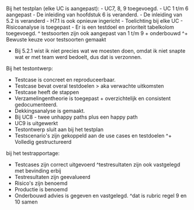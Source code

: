 
Bij het testplan (elke UC is aangepast):
    - UC7, 8, 9 toegevoegd. 
    - UC 1 t/m 6 aangepast
    - De inleiding van hoofdstuk 6 is veranderd.
    - De inleiding van 5.2 is veranderd
    - H7.1 is ook opnieuw ingericht
    - Toelichting bij elke UC
    - Risicoanalyse is toegepast
    - Er is een testdoel en prioriteit tabelkolom toegevoegd.
    ^ testsoorten zijn ook aangepast van 1 t/m 9 + onderbouwd
       ^+ Bewuste keuze voor testsoorten gemaakt
   - Bij 5.2.1 wist ik niet precies wat we moesten doen, omdat ik niet snapte wat er met team werd bedoelt, dus dat is verzonnen.

Bij het testontwerp:
   - Testcase is concreet en reproduceerbaar.
   - Testcase bevat overal testdoelen > aka verwachte uitkomsten
   - Testcase heeft de stappen
   - Verzamelingentheorie is toegepast + overzichtelijk en consistent gedocumenteerd.
   - Dekkingsanalyse is gemaakt.
   - Bij UC8 - twee unhappy paths plus een happy path
   - UC9 is uitgewerkt
   - Testontwerp sluit aan bij het testplan
   - Testscenario's zijn gekoppeld aan de use cases en testdoelen
       ^+ Volledig gestructureerd

bij het testrapportage:
   - Testcases zijn correct uitgevoerd
       ^testresultaten zijn ook vastgelegd met bevinding erbij
   - Testresultaten zijn geevalueerd
   - Risico's zijn benoemd
   - Productie is benoemd
   - Onderbouwd advies is gegeven en vastgelegd.
       ^dat is rubric regel 9 en 10 samen

  

